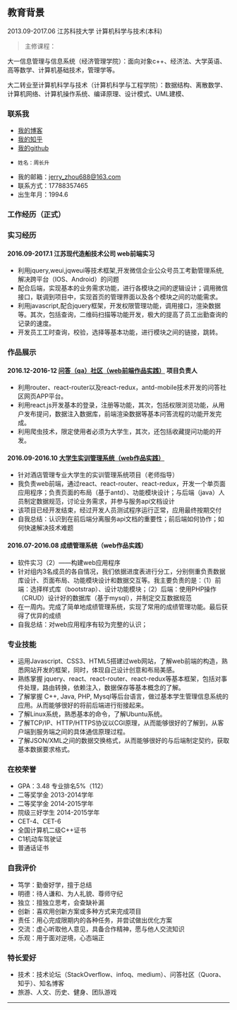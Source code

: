
## 教育背景
   2013.09-2017.06              江苏科技大学         计算机科学与技术(本科)

   >主修课程：
   
   大一信息管理与信息系统（经济管理学院）：面向对象c++、经济法、大学英语、高等数学、计算机基础技术，管理学等。
   
   大二转业至计算机科学与技术（计算机科学与工程学院）：数据结构、离散数学、计算机网络、计算机操作系统、编译原理、设计模式、UML建模、  

### 联系我
- [我的博客][oschina]
- [我的知乎][zhihu]
- [我的github][github]
-     姓名：周长升     
- 我的邮箱：jerry_zhou688@163.com
- 联系方式：17788357465
- 出生年月：1994.6

### 工作经历（正式）

### 实习经历
#### 2016.09-2017.1       江苏现代造船技术公司            web前端实习
- 利用jquery,weui,jqweui等技术框架,开发微信企业公众号员工考勤管理系统,解决跨平台（IOS、Android）的问题
- 配合后端，实现基本的业务需求功能，进行各模块之间的逻辑设计；调用微信接口，联调到项目中，实现首页的管理界面以及各个模块之间的功能需求。
- 利用javascript,配合jquery框架，开发权限管理功能，调用接口，渲染数据等。其次，包括查询，二维码扫描等功能开发，极大的提高了员工出勤查询的记录的速度。
- 开发员工工时查询，校验，选择等基本功能，进行模块之间的链接，跳转。

### 作品展示

#### 2016.12-2016-12     [问答（qa）社区（web前端作品实践）][qa]              项目负责人
- 利用router、react-router以及react-redux，antd-mobile技术开发的问答社区网页APP平台。
- 利用react.js开发基本的登录，注册等功能，其次，包括权限浏览功能，从用户发布提问，数据注入数据库，前端渲染数据等基本问答流程的功能开发完成。
- 利用爬虫技术，限定使用者必须为大学生，其次，还包括收藏提问功能的开发。

#### 2016.09-2016.10     [大学生实训管理系统（web作品实践）][shixun]
- 针对酒店管理专业大学生的实训管理系统项目（老师指导）
- 我负责web前端，通过react、react-router、react-redux，开发一个单页面应用程序；负责页面的布局（基于antd）、功能模块设计；与后端（java）人员制定数据规范，讨论业务需求，并参与服务api文档设计
- 该项目已经开发结束，经过开发人员测试程序运行正常，应用最终按期交付
- 自我总结：认识到在前后端分离服务api文档的重要性；前后端如何协作；如何快速解决技术难题

#### 2016.07-2016.08     成绩管理系统（web作品实践）
- 软件实习（2）——构建web应用程序
- 针对组内3名成员的各自情况，我们依据进度表进行分工，分别侧重负责数据库设计、页面布局、功能模块设计和数据交互等。我主要负责的是：（1）前端：选择样式库（bootstrap）、设计功能模块；（2）后端：使用PHP操作（CRUD）设计好的数据库（基于mysql），并制定交互数据规范
- 在一周内。完成了简单地成绩管理系统，实现了常用的成绩管理功能。最后获得了优异的成绩
- 自我总结：对web应用程序有较为完整的认识；

### 专业技能

- 运用Javascript、CSS3、HTML5搭建过web网站，了解web前端的构造，熟悉网站开发的框架，同时，体现自己设计创意和布局美感。
- 熟练掌握 jquery、react、react-router、react-redux等基本框架，包括对事件处理，路由转换，依赖注入，数据保存等基本概念的了解。
- 了解掌握 C++, Java, PHP, Mysql等后台语言，做过基本学生管理信息系统的应用。从而能够很好的将前后端进行衔接起来。
- 了解Linux系统，熟悉基本的命令，了解Ubuntu系统。
- 了解TCP/IP、HTTP/HTTPS协议以CGI原理，从而能够很好的了解到，从客户端到服务端之间的具体通信原理过程。
- 了解JSON/XML之间的数据交换格式，从而能够很好的与后端制定契约，获取基本数据要求格式。

### 在校荣誉

-  GPA：3.48                        专业排名5%（112）
-  二等奖学金                       2013-2014学年
-  二等奖学金                       2014-2015学年
-  院级三好学生                     2014-2015学年
-  CET-4、CET-6
-  全国计算机二级C++证书
-  C1机动车驾驶证
-  普通话证书


### 自我评价
- 笃学：勤奋好学，擅于总结
- 明德：待人谦和、为人礼貌、尊师守纪
- 独立：擅独立思考，会查缺补漏
- 创新：喜欢用创新方案或多种方式来完成项目
- 责任：用心完成限期内的各种任务，并尝试做出优化方案
- 交流：虚心听取他人意见，具备合作精神，愿与他人交流知识
- 乐观：用于面对逆境，心态端正

### 特长爱好
* 技术：技术论坛（StackOverflow、infoq、medium）、问答社区（Quora、知乎）、知名博客
* 旅游、人文、历史、健身、团队游戏

*******************
[oschina]:https://my.oschina.net/u/3115945/blog "我的博客"
[zhihu]:https://www.zhihu.com/people/jerry_zhou "我的知乎，欢迎关注"
[shixun]:https://github.com/zhouchangsheng/shixun "实训管理系统"
[github]:https://github.com/zhouchangsheng
[qa]:https://github.com/zhouchangsheng/qa "简单的问答社区"
